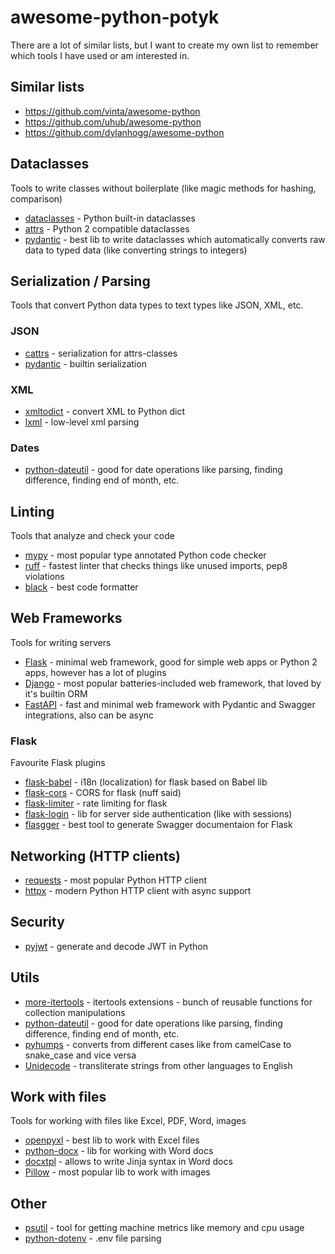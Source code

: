 # awesome-python-potyk

There are a lot of similar lists, but I want to create my own list to remember which tools I have used or am interested in.

## Similar lists

- https://github.com/vinta/awesome-python
- https://github.com/uhub/awesome-python
- https://github.com/dylanhogg/awesome-python

## Dataclasses 

Tools to write classes without boilerplate (like magic methods for hashing, comparison)

- [dataclasses](https://docs.python.org/3/library/dataclasses.html) - Python built-in dataclasses
- [attrs](https://www.attrs.org/en/stable/) - Python 2 compatible dataclasses
- [pydantic](https://docs.pydantic.dev/latest/) - best lib to write dataclasses which automatically converts raw data to typed data (like converting strings to integers)

## Serialization / Parsing

Tools that convert Python data types to text types like JSON, XML, etc.

### JSON

- [cattrs](https://catt.rs/en/stable/) - serialization for attrs-classes
- [pydantic](https://docs.pydantic.dev/latest/) - builtin serialization

### XML

- [xmltodict](https://github.com/martinblech/xmltodict) - convert XML to Python dict
- [lxml](https://lxml.de/) - low-level xml parsing

### Dates

- [python-dateutil](https://pypi.org/project/python-dateutil/) - good for date operations like parsing, finding difference, finding end of month, etc.


## Linting 

Tools that analyze and check your code

- [mypy](https://mypy-lang.org/) - most popular type annotated Python code checker
- [ruff](https://beta.ruff.rs/docs/) - fastest linter that checks things like unused imports, pep8 violations
- [black](https://black.readthedocs.io/en/stable/) - best code formatter

## Web Frameworks

Tools for writing servers

- [Flask](https://flask.palletsprojects.com/en/latest/) - minimal web framework, good for simple web apps or Python 2 apps, however has a lot of plugins
- [Django](https://www.djangoproject.com/) - most popular batteries-included web framework, that loved by it's builtin ORM
- [FastAPI](https://fastapi.tiangolo.com/) - fast and minimal web framework with Pydantic and Swagger integrations, also can be async

### Flask

Favourite Flask plugins

- [flask-babel](https://python-babel.github.io/flask-babel/) - i18n (localization) for flask based on Babel lib
- [flask-cors](https://flask-cors.readthedocs.io/en/latest/) - CORS for flask (nuff said)
- [flask-limiter](https://flask-limiter.readthedocs.io/en/stable/) - rate limiting for flask
- [flask-login](https://flask-login.readthedocs.io/en/latest/) - lib for server side authentication (like with sessions)
- [flasgger](https://github.com/flasgger/flasgger) - best tool to generate Swagger documentaion for Flask

## Networking (HTTP clients)

- [requests](https://requests.readthedocs.io/en/latest/) - most popular Python HTTP client
- [httpx](https://www.python-httpx.org/) - modern Python HTTP client with async support

## Security

- [pyjwt](https://pyjwt.readthedocs.io/en/stable/) - generate and decode JWT in Python

## Utils 

- [more-itertools](https://pypi.org/project/more-itertools/) - itertools extensions - bunch of reusable functions for collection manipulations
- [python-dateutil](https://pypi.org/project/python-dateutil/) - good for date operations like parsing, finding difference, finding end of month, etc.
- [pyhumps](https://pypi.org/project/pyhumps/) - converts from different cases like from camelCase to snake_case and vice versa
- [Unidecode](https://pypi.org/project/Unidecode/) - transliterate strings from other languages to English

## Work with files 

Tools for working with files like Excel, PDF, Word, images

- [openpyxl](https://openpyxl.readthedocs.io/en/stable/) - best lib to work with Excel files
- [python-docx](https://python-docx.readthedocs.io/en/latest/) - lib for working with Word docs
- [docxtpl](https://docxtpl.readthedocs.io/en/latest/) - allows to write Jinja syntax in Word docs
- [Pillow](https://pillow.readthedocs.io/en/stable/) - most popular lib to work with images

## Other 

- [psutil](https://pypi.org/project/psutil/) - tool for getting machine metrics like memory and cpu usage
- [python-dotenv](https://saurabh-kumar.com/python-dotenv/) - .env file parsing
